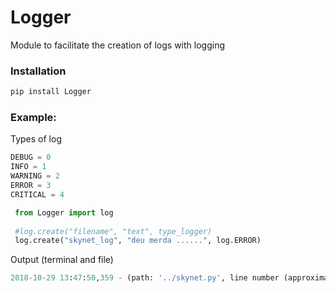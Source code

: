 # Logger

Module to facilitate the creation of logs with logging

### **Installation**

```powershell
pip install Logger
```

### **Example**: 

Types of log

```python
DEBUG = 0
INFO = 1
WARNING = 2
ERROR = 3
CRITICAL = 4
```

```python
 from Logger import log
 
 #log.create("filename", "text", type_logger)
 log.create("skynet_log", "deu merda ......", log.ERROR)
 ```
 Output (terminal and file)
 
 ```python
 2018-10-29 13:47:50,359 - (path: '../skynet.py', line number (approximate): 666) - ERROR - deu merda ...... 
```

